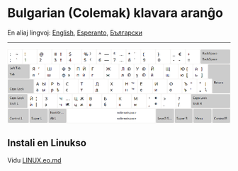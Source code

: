 # Bulgarian \(Colemak\) klavara aranĝo

En aliaj lingvoj: [English](README.md), [Esperanto](README.eo.md), [Български](README.bg.md)

---

![antaŭrigardu bulgara colemak](preview.png)

## Instali en Linukso

Vidu [LINUX.eo.md](./LINUX.eo.md)
